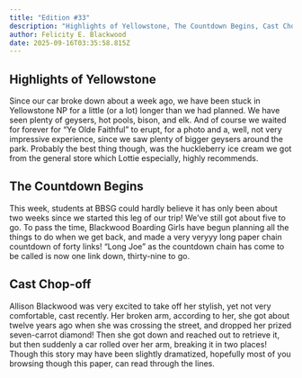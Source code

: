 ```yaml
---
title: "Edition #33"
description: "Highlights of Yellowstone, The Countdown Begins, Cast Chop-off "
author: Felicity E. Blackwood
date: 2025-09-16T03:35:58.815Z
---
```

## Highlights of Yellowstone

Since our car broke down about a week ago, we have been stuck in Yellowstone NP for a little (or a lot) longer than we had planned. We have seen plenty of geysers, hot pools, bison, and elk. And of course we waited for forever for “Ye Olde Faithful” to erupt, for a photo and a, well, not very impressive experience, since we saw plenty of bigger geysers around the park. Probably the best thing though, was the huckleberry ice cream we got from the general store which Lottie especially, highly recommends.
## The Countdown Begins 
This week, students at BBSG could hardly believe it has only been about two weeks since we started this leg of our trip! We’ve still got about five to go. To pass the time, Blackwood Boarding Girls have begun planning all the things to do when we get back, and made a very veryyy long paper chain countdown of forty links! “Long Joe” as the countdown chain has come to be called is now one link down, thirty-nine to go.
## Cast Chop-off 
Allison Blackwood was very excited to take off her stylish, yet not very comfortable, cast recently. Her broken arm, according to her, she got about twelve years ago when she was crossing the street, and dropped her prized seven-carrot diamond! Then she got down and reached out to retrieve it, but then suddenly a car rolled over her arm, breaking it in two places! Though this story may have been slightly dramatized, hopefully most of you browsing though this paper, can read through the lines.       
